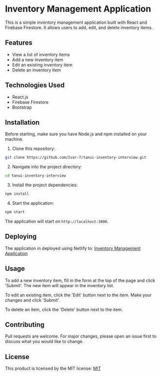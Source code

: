 # Inventory Management Application

This is a simple inventory management application built with React and Firebase Firestore. It allows users to add, edit, and delete inventory items.

## Features

- View a list of inventory items
- Add a new inventory item
- Edit an existing inventory item
- Delete an inventory item

## Technologies Used

- React.js
- Firebase Firestore
- Bootstrap

## Installation

Before starting, make sure you have Node.js and npm installed on your machine.

1. Clone this repository:

```bash
git clone https://github.com/Ivar-7/tanui-inventory-interview.git
```

2. Navigate into the project directory:

```bash
cd tanui-inventory-interview
```

3. Install the project dependencies:

```bash
npm install
```

4. Start the application:

```bash
npm start
```

The application will start on `http://localhost:3000`.

## Deploying
The application in deployed using Netlify to: [Inventory Management Application](https://tanui-inventory-ivar.netlify.app/)

## Usage

To add a new inventory item, fill in the form at the top of the page and click 'Submit'. The new item will appear in the inventory list.

To edit an existing item, click the 'Edit' button next to the item. Make your changes and click 'Submit'.

To delete an item, click the 'Delete' button next to the item.

## Contributing

Pull requests are welcome. For major changes, please open an issue first to discuss what you would like to change.

## License
This product is licensed by the MIT license:  [MIT](https://choosealicense.com/licenses/mit/)

